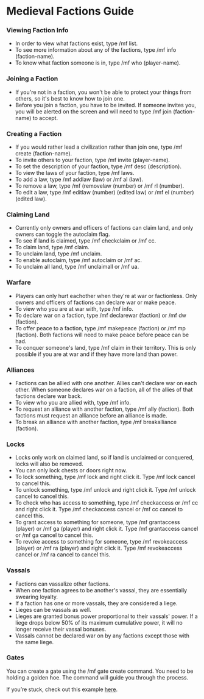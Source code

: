 # **Medieval Factions Guide​**
### **Viewing Faction Info**
* In order to view what factions exist, type /mf list.
* To see more information about any of the factions, type /mf info (faction-name).
* To know what faction someone is in, type /mf who (player-name).

### **Joining a Faction**
* If you're not in a faction, you won't be able to protect your things from others, so it's best to know how to join one.
* Before you join a faction, you have to be invited. If someone invites you, you will be alerted on the screen and will need to type /mf join (faction-name) to accept.

### **Creating a Faction**
* If you would rather lead a civilization rather than join one, type /mf create (faction-name).
* To invite others to your faction, type /mf invite (player-name).
* To set the description of your faction, type /mf desc (description).
* To view the laws of your faction, type /mf laws.
* To add a law, type /mf addlaw (law) or /mf al (law).
* To remove a law, type /mf (removelaw (number) or /mf rl (number).
* To edit a law, type /mf editlaw (number) (edited law) or /mf el (number) (edited law).

### **Claiming Land**
* Currently only owners and officers of factions can claim land, and only owners can toggle the autoclaim flag.
* To see if land is claimed, type /mf checkclaim or /mf cc.
* To claim land, type /mf claim.
* To unclaim land, type /mf unclaim.
* To enable autoclaim, type /mf autoclaim or /mf ac.
* To unclaim all land, type /mf unclaimall or /mf ua.

### **Warfare**
* Players can only hurt eachother when they're at war or factionless. Only owners and officers of factions can declare war or make peace.
* To view who you are at war with, type /mf info.
* To declare war on a faction, type /mf declarewar (faction) or /mf dw (faction).
* To offer peace to a faction, type /mf makepeace (faction) or /mf mp (faction). Both factions will need to make peace before peace can be had.
* To conquer someone's land, type /mf claim in their territory. This is only possible if you are at war and if they have more land than power.

### **Alliances**
* Factions can be allied with one another. Allies can't declare war on each other. When someone declares war on a faction, all of the allies of that factions declare war back.
* To view who you are allied with, type /mf info.
* To request an alliance with another faction, type /mf ally (faction). Both factions must request an alliance before an alliance is made.
* To break an alliance with another faction, type /mf breakalliance (faction).

### **Locks**
* Locks only work on claimed land, so if land is unclaimed or conquered, locks will also be removed.
* You can only lock chests or doors right now.
* To lock something, type /mf lock and right click it. Type /mf lock cancel to cancel this.
* To unlock something, type /mf unlock and right click it. Type /mf unlock cancel to cancel this.
* To check who has access to something, type /mf checkaccess or /mf cc and right click it. Type /mf checkaccess cancel or /mf cc cancel to cancel this.
* To grant access to something for someone, type /mf grantaccess (player) or /mf ga (player) and right click it. Type /mf grantaccess cancel or /mf ga cancel to cancel this.
* To revoke access to something for someone, type /mf revokeaccess (player) or /mf ra (player) and right click it. Type /mf revokeaccess cancel or /mf ra cancel to cancel this.

### **Vassals**
* Factions can vassalize other factions.
* When one faction agrees to be another's vassal, they are essentially swearing loyalty.
* If a faction has one or more vassals, they are considered a liege.
* Lieges can be vassals as well.
* Lieges are granted bonus power proportional to their vassals' power. If a liege drops below 50% of its maximum cumulative power, it will no longer receive their vassal bonuses.
* Vassals cannot be declared war on by any factions except those with the same liege.

### Gates
You can create a gate using the /mf gate create command. You need to be holding a golden hoe. The command will guide you through the process.

If you’re stuck, check out this example [here](https://imgur.com/a/6A5CvHz).